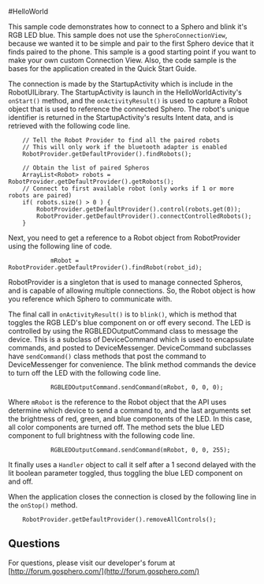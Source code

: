#HelloWorld

This sample code demonstrates how to connect to a Sphero and blink it's RGB LED blue. This sample does not use the `SpheroConnectionView`, because we wanted it to be simple and pair to the first Sphero device that it finds paired to the phone.  This sample is a good starting point if you want to make your own custom Connection View. Also, the code sample is the bases for the application created in the Quick Start Guide. 

The connection is made by the StartupActivity which is include in the RobotUILibrary. The StartupActivity is launch in the HelloWorldActivity's ``onStart()`` method, and the `onActivityResult()` is used to capture a Robot object that is used to reference the connected Sphero. The robot's unique identifier is returned in the StartupActivity's results Intent data, and is retrieved with the following code line.

		// Tell the Robot Provider to find all the paired robots
		// This will only work if the bluetooth adapter is enabled
        RobotProvider.getDefaultProvider().findRobots();
        
        // Obtain the list of paired Spheros
        ArrayList<Robot> robots = RobotProvider.getDefaultProvider().getRobots();
        // Connect to first available robot (only works if 1 or more robots are paired)
        if( robots.size() > 0 ) {
        	RobotProvider.getDefaultProvider().control(robots.get(0));
        	RobotProvider.getDefaultProvider().connectControlledRobots();
        }

Next, you need to get a reference to a Robot object from RobotProvider using the following line of code.

                mRobot = RobotProvider.getDefaultProvider().findRobot(robot_id);

RobotProvider is a singleton that is used to manage connected Spheros, and is capable of allowing multiple connections. So, the Robot object is how you reference which Sphero to communicate with. 

The final call in `onActivityResult()` is to ``blink()``, which is method that toggles the RGB LED's blue component on or off every second. The LED is controlled by using the RGBLEDOutputCommand class to message the device. This is a subclass of DeviceCommand which is used to encapsulate commands, and posted to DeviceMessenger. DeviceCommand subclasses have `sendCommand()` class methods that post the command to DeviceMessenger for convenience. The blink method commands the device to turn off the LED with the following code line.

                RGBLEDOutputCommand.sendCommand(mRobot, 0, 0, 0);

Where `mRobot` is the reference to the Robot object that the API uses determine which device to send a command to, and the last arguments set the brightness of red, green, and blue components of the LED. In this case, all color components are turned off. The method sets the blue LED component to full brightness with the following code line.

                RGBLEDOutputCommand.sendCommand(mRobot, 0, 0, 255);

It finally uses a `Handler` object to call it self after a 1 second delayed with the lit boolean parameter toggled, thus toggling the blue LED component on and off.

When the application closes the connection is closed by the following line in the `onStop()` method.

        RobotProvider.getDefaultProvider().removeAllControls();
        
## Questions

For questions, please visit our developer's forum at [http://forum.gosphero.com/](http://forum.gosphero.com/)
 



